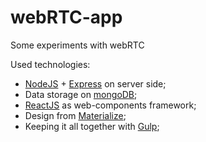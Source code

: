 # webRTC-app
Some experiments with webRTC

Used technologies:
* [NodeJS](https://nodejs.org/) + [Express](http://expressjs.com/) on server side;
* Data storage on [mongoDB](https://www.mongodb.org/);
* [ReactJS](https://facebook.github.io/react/) as web-components framework;
* Design from [Materialize](http://materializecss.com/);
* Keeping it all together with [Gulp](http://gulpjs.com/);
